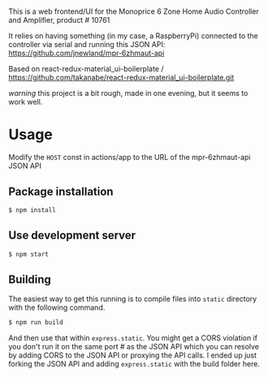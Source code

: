 #
This is a web frontend/UI for the Monoprice 6 Zone Home Audio Controller and Amplifier, product # 10761

It relies on having something (in my case, a RaspberryPi) connected to the controller via serial and running this JSON API: https://github.com/jnewland/mpr-6zhmaut-api

Based on react-redux-material_ui-boilerplate / https://github.com/takanabe/react-redux-material_ui-boilerplate.git

_warning_ this project is a bit rough, made in one evening, but it seems to work well.

# Usage
Modify the `HOST` const in actions/app to the URL of the mpr-6zhmaut-api JSON API

## Package installation
```bash
$ npm install
```

## Use development server
```bash
$ npm start
```

## Building
The easiest way to get this running is to compile files into `static` directory with the following command.

```bash
$ npm run build
```

And then use that within `express.static`. You might get a CORS violation if you don't run it on the same port # as the JSON API which you can resolve by adding CORS to the JSON API or proxying the API calls. I ended up just forking the JSON API and adding `express.static` with the build folder here.

